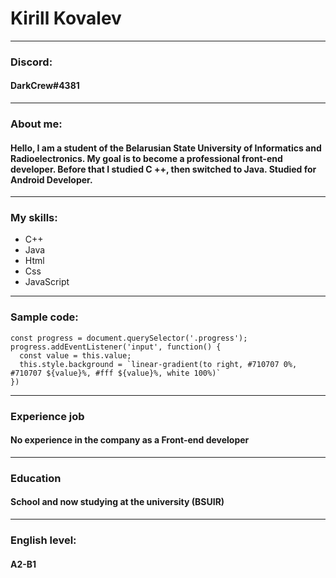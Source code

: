 # Kirill Kovalev
*********

### Discord:
#### DarkCrew#4381
*********

### About me:
#### Hello, I am a student of the Belarusian State University of Informatics and Radioelectronics. My goal is to become a professional front-end developer. Before that I studied C ++, then switched to Java. Studied for Android Developer.
*********

### My skills:
* C++
* Java
* Html
* Css
* JavaScript
*********

### Sample code:
```
const progress = document.querySelector('.progress');
progress.addEventListener('input', function() {
  const value = this.value;
  this.style.background = `linear-gradient(to right, #710707 0%, #710707 ${value}%, #fff ${value}%, white 100%)`
})
```
*********

### Experience job
#### No experience in the company as a Front-end developer
*********

### Education
#### School and now studying at the university (BSUIR)
*********

### English level:
#### A2-B1